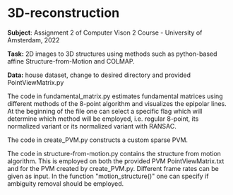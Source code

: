 # 3D-reconstruction

<b>Subject</b>: Assignment 2 of Computer Vison 2 Course - University of Amsterdam, 2022

<b>Task:</b> 2D images to 3D structures using methods such as python-based affine Structure-from-Motion and COLMAP.

<b>Data:</b> house dataset, change to desired directory and provided PointViewMatrix.py

The code in fundamental_matrix.py estimates fundamental matrices using different methods of the 8-point
algorithm and visualizes the epipolar lines. At the beginning of the file one can select a specific flag
which will determine which method will be employed, i.e. regular 8-point, its normalized variant or its 
normalized variant with RANSAC.   

The code in create_PVM.py constructs a custom sparse PVM. 

The code in structure-from-motion.py contains the structure from motion algorithm. This is employed on both the
provided PVM PointViewMatrix.txt and for the PVM created by create_PVM.py. Different frame rates can be given
as input. In the function "motion_structure()" one can specify if ambiguity removal should be employed.